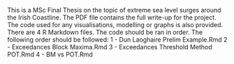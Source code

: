This is a MSc Final Thesis on the topic of extreme sea level surges around the Irish Coastline. 
The PDF file contains the full write-up for the project. 
The code used for any visualisations, modelling or graphs is also provided. 
There are 4 R Markdown files. The code should be ran in order. The following order should be followed:
  1 - Dun Laoghaire Prelim Example.Rmd
  2 - Exceedances Block Maxima.Rmd
  3 - Exceedances Threshold Method POT.Rmd
  4 - BM vs POT.Rmd
